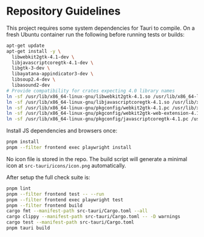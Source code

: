 # Repository Guidelines

This project requires some system dependencies for Tauri to compile. On a fresh Ubuntu
container run the following before running tests or builds:

```bash
apt-get update
apt-get install -y \
  libwebkit2gtk-4.1-dev \
  libjavascriptcoregtk-4.1-dev \
  libgtk-3-dev \
  libayatana-appindicator3-dev \
  libsoup2.4-dev \
  libasound2-dev
# Provide compatibility for crates expecting 4.0 library names
ln -sf /usr/lib/x86_64-linux-gnu/libwebkit2gtk-4.1.so /usr/lib/x86_64-linux-gnu/libwebkit2gtk-4.0.so
ln -sf /usr/lib/x86_64-linux-gnu/libjavascriptcoregtk-4.1.so /usr/lib/x86_64-linux-gnu/libjavascriptcoregtk-4.0.so
ln -sf /usr/lib/x86_64-linux-gnu/pkgconfig/webkit2gtk-4.1.pc /usr/lib/x86_64-linux-gnu/pkgconfig/webkit2gtk-4.0.pc
ln -sf /usr/lib/x86_64-linux-gnu/pkgconfig/webkit2gtk-web-extension-4.1.pc /usr/lib/x86_64-linux-gnu/pkgconfig/webkit2gtk-web-extension-4.0.pc
ln -sf /usr/lib/x86_64-linux-gnu/pkgconfig/javascriptcoregtk-4.1.pc /usr/lib/x86_64-linux-gnu/pkgconfig/javascriptcoregtk-4.0.pc
```

Install JS dependencies and browsers once:

```bash
pnpm install
pnpm --filter frontend exec playwright install
```

No icon file is stored in the repo. The build script will generate a minimal icon at
`src-tauri/icons/icon.png` automatically.

After setup the full check suite is:

```bash
pnpm lint
pnpm --filter frontend test -- --run
pnpm --filter frontend exec playwright test
pnpm --filter frontend build
cargo fmt --manifest-path src-tauri/Cargo.toml --all
cargo clippy --manifest-path src-tauri/Cargo.toml -- -D warnings
cargo test --manifest-path src-tauri/Cargo.toml
pnpm tauri build
```
